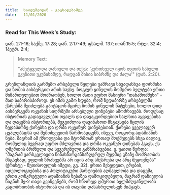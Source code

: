 ```yaml
---
title:  საიდუმლოდან - გაცხადებამდე
date:   11/01/2020
---
```


<h3 class="ka_geo"> Read for This Week’s Study:</h3>  
დან. 2:1-16; საქმე. 17:28; დან. 2:17-49; ფსალმ. 137; იოან.15:5; რჯლ. 32:4; 1პეტრ. 2:4;

> <p>Memory Text:</p>  
>  "ამეტყველდა დანიელი და თქვა: ‘კურთხეულ იყოს ღვთის სახელი უკუნითი უკუნისამდე, რადგან მისია სიბრძნე და ძალა’" (დან. 2:20).

გრენლანდიის გარშემო არსებული წყლები უამრავი სხვადასხვა ფორმისა და ზომის აისბერგით არის სავსე. ზოგჯერ ყინულის მომცრო ბელტები ერთი მიმართულებით მოძრაობენ, ხოლო მათი უფრო მასიური "თანამოძმენი" - მათ საპირისპიროდ. ეს იმის გამო ხდება, რომ ზედაპირზე არსებულმა ქარებმა შეიძლება გაიტაცონ მცირე ზომის ყინულის ნატეხები, ხოლო დიდ აისბერგებს ოკეანის სიღრმეში არსებული დინებები ამოძრავებს. როდესაც ისტორიას გადავავლებთ თვალს და დავაკვირდებით ხალხთა აყვავებისა და დაცემის ისტორიებს, შეგვიძლია დავინახოთ მსგავსება წყლის  ზედაპირზე ქარებსა და ღრმა ოკეანურ დინებებთან. ქარები ყველაფერ ცვალებადსა და შემთხვევითს წარმოადგენს, ისევე, როგორც ადამიანის ნება. მაგრამ ამ ქროლვასა და შტორმთან ერთად მოქმედებს სხვა ძალაც, რომელიც ბევრად უფრო მძლავრია და ღრმა ოკეანურ დინებას ჰგავს. ეს ღმერთის ბრძნული და სუვერენული განზრახვებია. ე. უაითი წერდა: "მაგრამ ვარსკვლავთა წინასწარგანსაზღვრულ მუდმივ გზაზე მოძრაობის მსგავსად, უფლის ზრახვებმა არ იცის არც აჩქარება და არც შეყოვნება" (ქრისტე - წუთისოფლის იმედი, გვ. 32). ერთი შეხედვით, ერების, იდეოლოგიებისა და პოლიტიკური პარტიების აღმავლობა და დაცემა, ერთი კონკრეტული ადამიანის ნებაზეა დამოკიდებული, მაგრამ დანიელის წიგნის მე-2 თავი გვიჩვენებს, რომ სწორედ ღმერთი ხელმძღვანელობს კაცობრიობის ისტორიას და ის თავისი დასასრულისკენ მიჰყავს.
